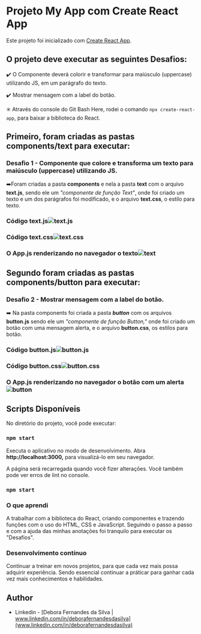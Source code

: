 # Projeto My App com Create React App

Este projeto foi inicializado com [Create React App](https://github.com/facebook/create-react-app).

## O projeto deve executar as seguintes Desafios:
 ✔️ O Componente deverá colorir e transformar para maiúsculo (uppercase) utilizando JS, em um parágrafo do texto.

 ✔️ Mostrar mensagem com a label do botão.

✳️ Através do console do Git Bash Here, rodei o comando  `npx create-react-app`, para baixar a biblioteca do React.

## **Primeiro, foram criadas as pastas components/text para executar:** 
### Desafio 1 - Componente que colore e transforma um texto para maiúsculo (uppercase) utilizando JS.

➡️Foram criadas a pasta **components** e nela a pasta **text** com o arquivo **text.js**, sendo ele um *"componente de função Text"*, onde foi criado um texto e um dos parágrafos foi modificado, e o arquivo **text.css**, o estilo para texto.

### Código **text.js**![text.js](../my-app/src/images/text.js.png)

### Código **text.css**![text.css](../my-app/src/images/text.css.png)

### O App.js renderizando no navegador o texto![text](../my-app/src/images/text-navegador.png)

## **Segundo foram criadas as pastas components/button para executar:** 
### Desafio 2 - Mostrar mensagem com a label do botão.

➡️ Na pasta components foi criada a pasta ***button*** com os arquivos **button.js** sendo ele um *"componente de função Button,"* onde foi criado um botão com uma mensagem alerta, e o arquivo **button.css**, os estilos para botão.

### Código **button.js**![button.js](../my-app/src/images/button.js.png)

### Código **button.css**![button.css](../my-app/src/images/button.css.png)

### O App.js renderizando no navegador o botão com um alerta![button](../my-app/src/images/button-navegador.png)

## **Scripts Disponíveis**

No diretório do projeto, você pode executar:
### `npm start`

Executa o aplicativo no modo de desenvolvimento.
Abra **http://localhost:3000,** para visualizá-lo em seu navegador.

A página será recarregada quando você fizer alterações.
Você também pode ver erros de lint no console.
### `npm start`

### O que aprendi
A trabalhar com a biblioteca do React, criando componentes e trazendo funções com o uso do HTML, CSS e JavaScript. Seguindo o passo a passo e com a ajuda das minhas anotações foi tranquilo para executar os "Desafios". 

### Desenvolvimento contínuo
Continuar a treinar em novos projetos, para que cada vez mais possa adquirir experiência. Sendo essencial continuar a práticar para ganhar cada vez mais conhecimentos e habilidades.  

## Author

- Linkedin - [Debora Fernandes da Silva | www.linkedin.com/in/deborafernandesdasilva](www.linkedin.com/in/deborafernandesdasilva)


